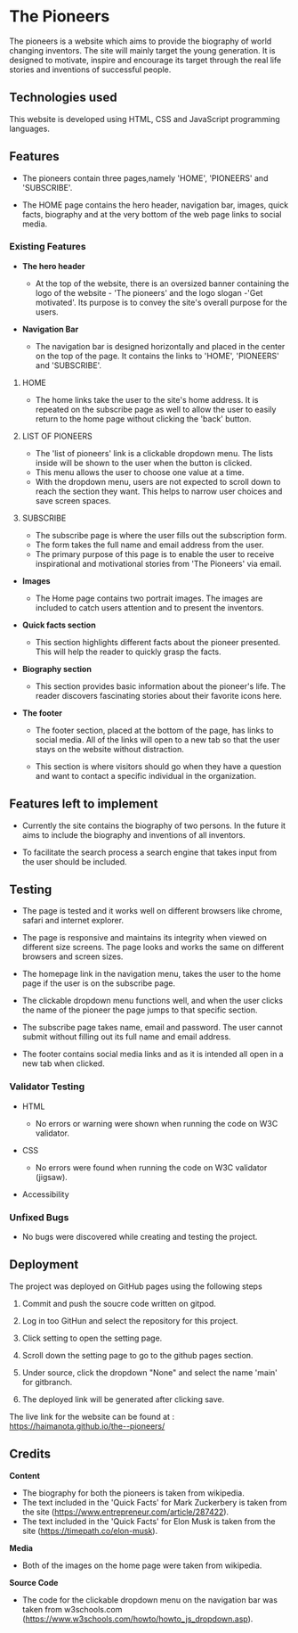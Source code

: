 # The Pioneers

The pioneers is a website which aims to provide the biography of world changing inventors. The site will mainly target the young generation. It is designed to  motivate, inspire and encourage its target through the real life stories and inventions of successful people. 

## Technologies used

This website is developed using HTML, CSS and JavaScript programming languages.

## Features

 - The pioneers contain three pages,namely 'HOME', 'PIONEERS' and 'SUBSCRIBE'.

 - The HOME page contains the hero header, navigation bar, images, quick facts, biography and at the very bottom of the web page links to social media.  

### Existing Features

- __The hero header__
    -  At the top of the website, there is an oversized banner containing the logo of the website - 'The pioneers' and the logo slogan -'Get motivated'. Its purpose is to convey the site's overall purpose for the users.

- __Navigation Bar__

    - The navigation bar is designed horizontally and placed in the center on the top of the page.
It contains the links to 'HOME', 'PIONEERS' and 'SUBSCRIBE'. 

1. HOME

    - The home links take the user to the site's home address. 
It is repeated on the subscribe page as well to allow the user to easily return to the home page without clicking the 'back' button. 

2. LIST OF PIONEERS

    - The 'list of pioneers' link is a clickable dropdown menu. The lists inside will be shown to the user when the button is clicked. 
    - This menu allows the user to choose one value at a time. 
    - With the dropdown menu, users are not expected to scroll down to reach the section they want. This helps to narrow user choices and save screen spaces. 

3. SUBSCRIBE

    - The subscribe page is where the user fills out the subscription form. 
    - The form takes the full name and email address from the user. 
    - The primary purpose of this page is to enable the user to receive inspirational and motivational stories from 'The Pioneers' via email.

- __Images__

    - The Home page contains two portrait images. The images are included to catch users attention and to present the inventors.


- __Quick facts section__

    - This section highlights different facts about the pioneer presented. This will help the reader to quickly grasp the facts.


- __Biography section__

    - This section provides basic information about the pioneer's life. The reader discovers fascinating stories about their favorite icons here. 

- __The footer__

   - The footer section, placed at the bottom of the page, has links to social media. All of the links will open to a new tab so that the user stays on the website without distraction.

   - This section is where visitors should go when they have a question and want to contact a specific individual in the organization. 

## Features left to implement

   - Currently the site contains the biography of two persons. In the future it aims to include the biography and inventions of all inventors.

   -  To facilitate the search process a search engine that takes input from the user should be included.


## Testing

  - The page is tested and it works well on different browsers like chrome, safari and internet explorer.

  - The page is responsive and maintains its integrity when viewed on different size screens. The page looks and works the same on different browsers and screen sizes.

  - The homepage link in the navigation menu, takes the user to the home page if the user is on the subscribe page. 

  - The clickable dropdown menu functions well, and when the user clicks the name of the pioneer the page jumps to that specific section.

  - The subscribe page takes name, email and password. The user cannot submit without filling out its full name and email address.

  - The footer contains social media links and as it is intended all open in a new tab when clicked. 

### Validator Testing 

- HTML
    - No errors or warning were shown when running the code on W3C validator. 

- CSS
    - No errors were found when running the code on W3C validator (jigsaw). 

- Accessibility 

### Unfixed Bugs
 - No bugs were discovered while creating and testing the project.

## Deployment

The project was deployed on GitHub pages using the following steps

 1. Commit and push the soucre code written on gitpod.

 2. Log in too GitHun and select the repository for this project.

 3. Click setting to open the setting page.
 
 4.  Scroll down the setting page to go to the github pages section.

 5. Under source, click the dropdown "None" and select the name 'main' for gitbranch.

 5. The deployed link will be generated after clicking save.
 
The live link for the website can be found at : https://haimanota.github.io/the--pioneers/

## Credits

**Content**

- The biography for both the pioneers is taken from wikipedia. 
- The text included in the 'Quick Facts' for Mark Zuckerbery is taken from the site (https://www.entrepreneur.com/article/287422).
- The text included in the 'Quick Facts' for Elon Musk is taken from the site (https://timepath.co/elon-musk).


**Media**
- Both of the images on the home page were taken from wikipedia.

**Source Code**
- The code for the clickable dropdown menu on the navigation bar was taken from w3schools.com (https://www.w3schools.com/howto/howto_js_dropdown.asp).
